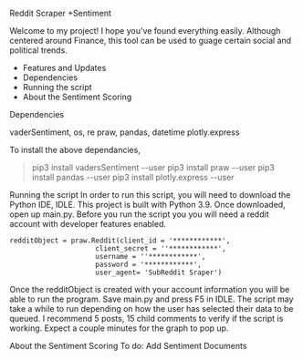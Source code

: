 Reddit Scraper +Sentiment

Welcome to my project! I hope you've found everything easily. Although centered around Finance, this tool can be used to guage certain social and political trends.

* Features and Updates
* Dependencies
* Running the script
* About the Sentiment Scoring

Dependencies

vaderSentiment, os, re
praw, pandas, datetime 
plotly.express

To install the above dependancies, 
>pip3 install vadersSentiment --user
>pip3 install praw --user
>pip3 install pandas --user
>pip3 install plotly.express --user

Running the script
In order to run this script, you will need to download the Python IDE, IDLE. This project is built with Python 3.9. Once downloaded, open up main.py. Before you run the script you you will need a reddit account with developer features enabled. 

    redditObject = praw.Reddit(client_id = '************',
                         client_secret = ''************',
                         username = ''************',
                         password = '************',
                         user_agent= 'SubReddit Sraper')
                         
     
Once the redditObject is created with your account information you will be able to run the program. Save main.py and press F5 in IDLE. The script may take a while to run depending on how the user has selected their data to be queued. I recommend 5 posts, 15 child comments to verify if the script is working. Expect a couple minutes for the graph to pop up.

About the Sentiment Scoring
To do: Add Sentiment Documents
